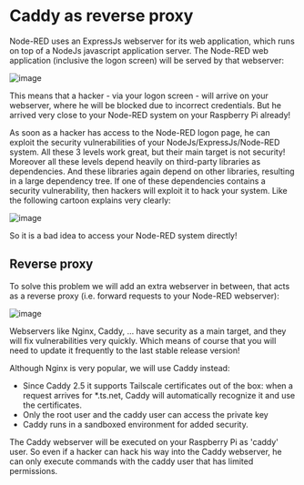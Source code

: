 # Caddy as reverse proxy

Node-RED uses an ExpressJs webserver for its web application, which runs on top of a NodeJs javascript application server.  The Node-RED web application (inclusive the logon screen) will be served by that webserver:

![image](https://github.com/bartbutenaers/Node-RED-security-basics/assets/14224149/d9a536ef-f08a-4742-ac82-b49cc768edb7)

This means that a hacker - via your logon screen - will arrive on your webserver, where he will be blocked due to incorrect credentials.  But he arrived very close to your Node-RED system on your Raspberry Pi already!

As soon as a hacker has access to the Node-RED logon page, he can exploit the security vulnerabilities of your NodeJs/ExpressJs/Node-RED system.  All these 3 levels work great, but their main target is not security!  Moreover all these levels depend heavily on third-party libraries as dependencies.  And these libraries again depend on other libraries, resulting in a large dependency tree.  If one of these dependencies contains a security vulnerability, then hackers will exploit it to hack your system.
Like the following cartoon explains very clearly:

![image](https://github.com/bartbutenaers/Node-RED-security-basics/assets/14224149/ec1a5528-932c-4a3a-b613-67838ebd9069)

So it is a bad idea to access your Node-RED system directly!  

## Reverse proxy
To solve this problem we will add an extra webserver in between, that acts as a reverse proxy (i.e. forward requests to your Node-RED webserver):

![image](https://github.com/bartbutenaers/Node-RED-security-basics/assets/14224149/17416f24-e533-4f38-bce5-a0e4bd94b90b)

Webservers like Nginx, Caddy, … have security as a main target, and they will fix vulnerabilities very quickly.  Which means of course that you will need to update it frequently to the last stable release version!

Although Nginx is very popular, we will use Caddy instead:
+ Since Caddy 2.5 it supports Tailscale certificates out of the box: when a request arrives for *.ts.net, Caddy will automatically recognize it and use the certificates.
+ Only the root user and the caddy user can access the private key
+ Caddy runs in a sandboxed environment for added security.

The Caddy webserver will be executed on your Raspberry Pi as 'caddy' user.  So even if a hacker can hack his way into the Caddy webserver, he can only execute commands with the caddy user that has limited permissions.
